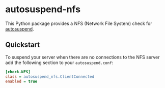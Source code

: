 # autosuspend-nfs

This Python package provides a NFS (Network File System)
check for [autosuspend](https://github.com/languitar/autosuspend).

## Quickstart

To suspend your server when there are no connections to the NFS server
add the following section to your `autosuspend.conf`:
```ini
[check.NFS]
class = autosuspend_nfs.ClientConnected
enabled = true
```

